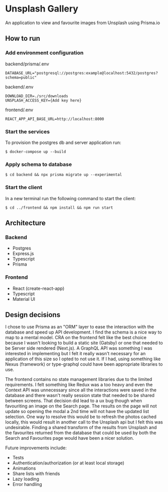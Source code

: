 # Unsplash Gallery

An application to view and favourite images from Unsplash using Prisma.io

## How to run

### Add environment configuration

backend/prisma/.env
```
DATABASE_URL="postgresql://postgres:example@localhost:5432/postgres?schema=public"
```

backend/.env
```
DOWNLOAD_DIR=./src/downloads
UNSPLASH_ACCESS_KEY={Add key here}
```

frontend/.env
```
REACT_APP_API_BASE_URL=http://localhost:8000
```

### Start the services

To provision the postgres db and server application run:

`$ docker-compose up --build` 

### Apply schema to database

```
$ cd backend && npx prisma migrate up --experimental
```

### Start the client

In a new terminal run the following command to start the client:

`$ cd ../frontend && npm install && npm run start`

## Architecture

### Backend

- Postgres
- Express.js
- Typescript
- Prisma

### Frontend

- React (create-react-app)
- Typescript
- Material UI

## Design decisions

I chose to use Prisma as an "ORM" layer to ease the interaction with the database and speed up API development. I find the schema is a nice way to
map to a mental model. CRA on the frontend felt like the best choice because I wasn't looking to build a static site (Gatsby) or one that needed
to be Server side rendered (Next.js). A GraphQL API was something I was interested in implementing but I felt it really wasn't necessary for an
application of this size so I opted to not use it. If I had, using something like Nexus (framework) or type-graphql could have been appropriate
libraries to use. 

The frontend contains no state management libraries due to the limited requirements. I felt something like Redux was a too heavy and even the 
Context API was unnecessary since all the interactions were saved in the database and there wasn't really session state that needed to be 
shared between screens. That decision did lead to a ux bug though when favouriting an image on the Search page. The results on the page will 
not update so opening the modal a 2nd time will not have the updated list selection. One way to resolve this would be to refresh the photos 
cached locally, this would result in another call to the Unsplash api but I felt this was undesirable. Finding a shared transform of the results 
from Unsplash and the favourites returned from the database that could be used by both the Search and Favourites page would have been a nicer solution.

Future improvements include:
- Tests
- Authentication/authorization (or at least local storage)
- Animations
- Share lists with friends
- Lazy loading
- Error handling

